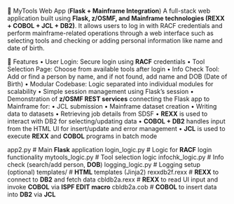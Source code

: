 🚀 MyTools Web App (**Flask + Mainframe Integration**)
A full-stack web application built using **Flask, z/OSMF, and Mainframe technologies (REXX + COBOL + JCL + DB2)**. It allows users to log in with RACF credentials and perform mainframe-related operations through a web interface such as selecting tools and checking or adding personal information like name and date of birth.

🚀 Features
•	User Login: Secure login using **RACF** credentials
•	Tool Selection Page: Choose from available tools after login
•	Info Check Tool: Add or find a person by name, and if not found, add name and DOB (Date of Birth)
•	Modular Codebase: Logic separated into individual modules for scalability
•	Simple session management using Flask’s session
•	Demonstration of **z/OSMF REST services** connecting the Flask app to Mainframe for:
•	JCL submission
•	Mainframe dataset creation
•	Writing data to datasets
•	Retrieving job details from SDSF
•	**REXX** is used to interact with DB2 for selecting/updating data
•	**COBOL + DB2** handles input from the HTML UI for insert/update and error management
•	**JCL** is used to execute **REXX** and **COBOL** programs in batch mode


app2.py              # Main **Flask** application
login_logic.py       # Logic for **RACF** login functionality
mytools_logic.py     # Tool selection logic
infochk_logic.py     # Info check (search/add person, **DOB**)
logging_logic.py     # Logging setup (optional)
templates/           # **HTML** templates (Jinja2)
rexxdb2f.rexx        # **REXX** to connect to **DB2** and fetch data
cbldb2a.rexx         # **REXX** to read UI input and invoke **COBOL** via **ISPF EDIT macro**
cbldb2a.cob          # **COBOL** to insert data into **DB2** via **JCL**
